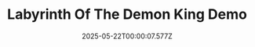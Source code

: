 ---
title: "Labyrinth Of The Demon King Demo"
id: 3308290
date: 2025-05-22T00:00:07.577Z
link: games/steam/recent/labyrinth-of-the-demon-king-demo
image: http://media.steampowered.com/steamcommunity/public/images/apps/3308290/df2e521d5fcac2bf1f1f5077bf29b48504215025.jpg
playtime_2weeks: 16
playtime_forever: 16
playtime_windows_forever: 0
playtime_mac_forever: 0
playtime_linux_forever: 16
playtime_deck_forever: 16
---